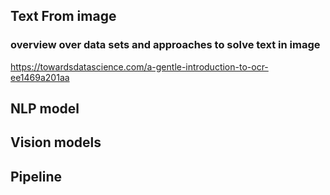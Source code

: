 ## Text From image
### overview over data sets and approaches to solve text in image
https://towardsdatascience.com/a-gentle-introduction-to-ocr-ee1469a201aa


## NLP model

## Vision models

## Pipeline
